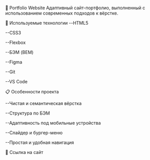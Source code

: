 💼 Portfolio Website
Адаптивный сайт-портфолио, выполненный с использованием современных подходов к вёрстке.

🔧 Используемые технологии
--HTML5

--CSS3

--Flexbox

--БЭМ (BEM) 

--Figma

--Git

--VS Code


📋 Особенности проекта

--Чистая и семантическая вёрстка

--Структура по БЭМ

--Адаптивность под мобильные устройства


--Слайдер и бургер-меню

--Простая и удобная навигация

📎 Ссылка на сайт
